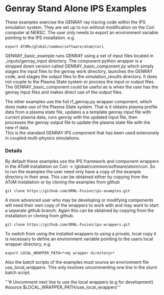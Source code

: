 # Genray Stand Alone IPS Examples

These examples exercise the GENRAY ray tracing code within the IPS simulation system.  They
are set up to run without modification on the Cori computer at NERSC.  The user only needs 
to export an environment variable pointing to the IPS installation. e.g.

```export ATOM=/global/common/software/atom/cori```

GENRAY_basic_example runs GENRAY using a set of input files located in _inputs/genray_input
directory.  The component python wrapper is a stripped down version called GENRAY_basic_component.py
which simply stages the input files to the genray work directory, launches the GENRAY code, 
and stages the output files to the simulation_results directory.  It does not couple to the 
Plasma State system or process the input or output files.  The GENRAY_basic_component could
be useful as is when the user has the genray input files and makes direct use of the output
files.

The other examples use the full rf_genray.py wrapper component, which does make use of the Plasma
State system.  That is it obtains plasma profile data from a plasma state file, updates a 
a template genray input file with current plasma data, runs genray with the updated input file, 
then processes the genray output file to update the plasma state file with the new rf data.  
This is the standard GENRAY IPS component that has been used extensively in coupled multi-physics
simulations.

### Details

By default these examples use the IPS framework and component wrappers in the AToM installation
on Cori -> /global/common/software/atom/cori. So to run the examples the user need only have a
copy of the example directory in their area.  This can be obtained either by copying from the
AToM installation or by cloning the examples from github

```
git clone https://github.com/ORNL-Fusion/ips-examples.git
```

A more advanced user who may be developing or modifying components will need their own copy
of the wrappers to work with and may want to start a separate github branch.  Again this
can be obtained by copying from the installation or cloning from github.


```
git clone https://github.com/ORNL-Fusion/ips-wrappers.git
```

To switch from using the installed wrappers to using a private, local copy it is necessary 
to define an environment variable pointing to the users local wrapper directory, e.g.

```export LOCAL_WRAPPER_PATH=*<my wrapper directory>*```

Also the batch scripts of the examples must source an environment file *use_local_wrappers*.
This only involves uncommenting one line in the slurm batch script.

'''# Uncomment next line to use the local wrappers (e.g for development)
#source $LOCAL_WRAPPER_PATH/use_local_wrappers'''

